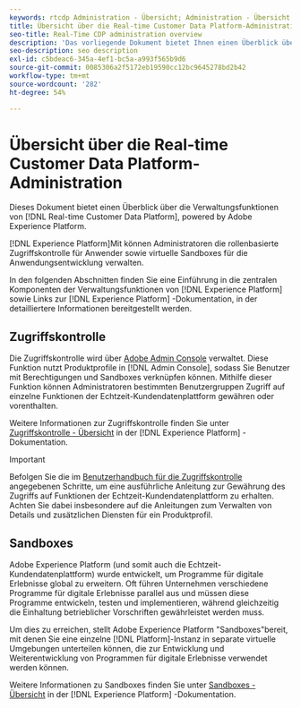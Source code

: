 ```yaml
---
keywords: rtcdp Administration - Übersicht; Administration - Übersicht
title: Übersicht über die Real-time Customer Data Platform-Administration
seo-title: Real-Time CDP administration overview
description: 'Das vorliegende Dokument bietet Ihnen einen Überblick über die Verwaltungsfunktionen der Echtzeit-Kundendatenplattform, die auf Adobe Experience Platform basiert. '
seo-description: seo description
exl-id: c5bdeac6-345a-4ef1-bc5a-a993f565b9d6
source-git-commit: 0085306a2f5172eb19590cc12bc9645278bd2b42
workflow-type: tm+mt
source-wordcount: '282'
ht-degree: 54%

---
```


# Übersicht über die Real-time Customer Data Platform-Administration

Dieses Dokument bietet einen Überblick über die Verwaltungsfunktionen von [!DNL Real-time Customer Data Platform], powered by Adobe Experience Platform.

[!DNL Experience Platform]Mit können Administratoren die rollenbasierte Zugriffskontrolle für Anwender sowie virtuelle Sandboxes für die Anwendungsentwicklung verwalten.

In den folgenden Abschnitten finden Sie eine Einführung in die zentralen Komponenten der Verwaltungsfunktionen von [!DNL Experience Platform] sowie Links zur [!DNL Experience Platform] -Dokumentation, in der detailliertere Informationen bereitgestellt werden.

## Zugriffskontrolle

Die Zugriffskontrolle wird über [Adobe Admin Console](http://adminconsole.adobe.com) verwaltet. Diese Funktion nutzt Produktprofile in [!DNL Admin Console], sodass Sie Benutzer mit Berechtigungen und Sandboxes verknüpfen können. Mithilfe dieser Funktion können Administratoren bestimmten Benutzergruppen Zugriff auf einzelne Funktionen der Echtzeit-Kundendatenplattform gewähren oder vorenthalten.

Weitere Informationen zur Zugriffskontrolle finden Sie unter [Zugriffskontrolle - Übersicht](../../access-control/home.md) in der [!DNL Experience Platform] -Dokumentation.

>[!IMPORTANT]
>
>Befolgen Sie die im [Benutzerhandbuch für die Zugriffskontrolle](../../access-control/ui/overview.md) angegebenen Schritte, um eine ausführliche Anleitung zur Gewährung des Zugriffs auf Funktionen der Echtzeit-Kundendatenplattform zu erhalten. Achten Sie dabei insbesondere auf die Anleitungen zum Verwalten von Details und zusätzlichen Diensten für ein Produktprofil.

## Sandboxes

Adobe Experience Platform (und somit auch die Echtzeit-Kundendatenplattform) wurde entwickelt, um Programme für digitale Erlebnisse global zu erweitern. Oft führen Unternehmen verschiedene Programme für digitale Erlebnisse parallel aus und müssen diese Programme entwickeln, testen und implementieren, während gleichzeitig die Einhaltung betrieblicher Vorschriften gewährleistet werden muss.

Um dies zu erreichen, stellt Adobe Experience Platform &quot;Sandboxes&quot;bereit, mit denen Sie eine einzelne [!DNL Platform]-Instanz in separate virtuelle Umgebungen unterteilen können, die zur Entwicklung und Weiterentwicklung von Programmen für digitale Erlebnisse verwendet werden können.

Weitere Informationen zu Sandboxes finden Sie unter [Sandboxes - Übersicht](../../sandboxes/home.md) in der [!DNL Experience Platform] -Dokumentation.
